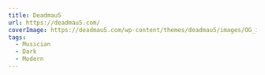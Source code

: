 ```yaml
---
title: Deadmau5
url: https://deadmau5.com/
coverImage: https://deadmau5.com/wp-content/themes/deadmau5/images/OG_image.jpg
tags:
  - Musician
  - Dark
  - Modern
---
```

